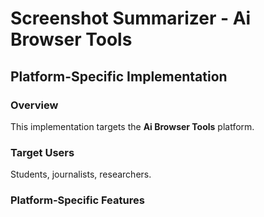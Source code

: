 # Screenshot Summarizer - Ai Browser Tools

## Platform-Specific Implementation

### Overview
This implementation targets the **Ai Browser Tools** platform.

### Target Users
Students, journalists, researchers.

### Platform-Specific Features

